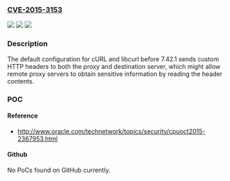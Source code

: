 ### [CVE-2015-3153](https://cve.mitre.org/cgi-bin/cvename.cgi?name=CVE-2015-3153)
![](https://img.shields.io/static/v1?label=Product&message=n%2Fa&color=blue)
![](https://img.shields.io/static/v1?label=Version&message=n%2Fa&color=blue)
![](https://img.shields.io/static/v1?label=Vulnerability&message=n%2Fa&color=brighgreen)

### Description

The default configuration for cURL and libcurl before 7.42.1 sends custom HTTP headers to both the proxy and destination server, which might allow remote proxy servers to obtain sensitive information by reading the header contents.

### POC

#### Reference
- http://www.oracle.com/technetwork/topics/security/cpuoct2015-2367953.html

#### Github
No PoCs found on GitHub currently.

